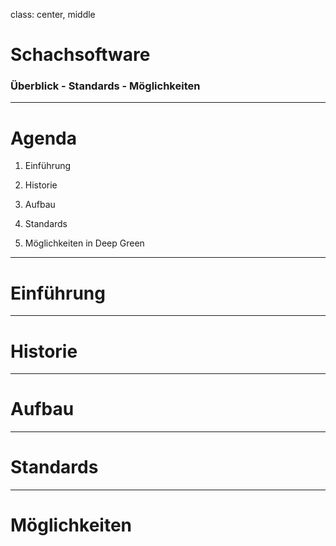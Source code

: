 class: center, middle

# Schachsoftware
### Überblick - Standards - Möglichkeiten

---

# Agenda

1. Einführung

2. Historie

3. Aufbau

4. Standards

5. Möglichkeiten in Deep Green

---

# Einführung


---

# Historie

---

# Aufbau

---

# Standards

---

# Möglichkeiten
